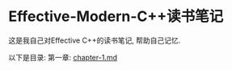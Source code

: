 # Effective-Modern-C++读书笔记
这是我自己对Effective C++的读书笔记, 帮助自己记忆.

以下是目录:
第一章: [chapter-1.md](./chapter-1.md)